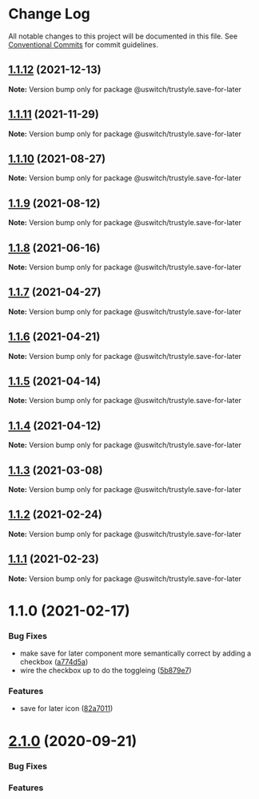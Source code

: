 # Change Log

All notable changes to this project will be documented in this file.
See [Conventional Commits](https://conventionalcommits.org) for commit guidelines.

## [1.1.12](https://github.com/uswitch/trustyle/compare/@uswitch/trustyle.save-for-later@1.1.11...@uswitch/trustyle.save-for-later@1.1.12) (2021-12-13)

**Note:** Version bump only for package @uswitch/trustyle.save-for-later





## [1.1.11](https://github.com/uswitch/trustyle/compare/@uswitch/trustyle.save-for-later@1.1.10...@uswitch/trustyle.save-for-later@1.1.11) (2021-11-29)

**Note:** Version bump only for package @uswitch/trustyle.save-for-later





## [1.1.10](https://github.com/uswitch/trustyle/compare/@uswitch/trustyle.save-for-later@1.1.9...@uswitch/trustyle.save-for-later@1.1.10) (2021-08-27)

**Note:** Version bump only for package @uswitch/trustyle.save-for-later





## [1.1.9](https://github.com/uswitch/trustyle/compare/@uswitch/trustyle.save-for-later@1.1.8...@uswitch/trustyle.save-for-later@1.1.9) (2021-08-12)

**Note:** Version bump only for package @uswitch/trustyle.save-for-later





## [1.1.8](https://github.com/uswitch/trustyle/compare/@uswitch/trustyle.save-for-later@1.1.7...@uswitch/trustyle.save-for-later@1.1.8) (2021-06-16)

**Note:** Version bump only for package @uswitch/trustyle.save-for-later





## [1.1.7](https://github.com/uswitch/trustyle/compare/@uswitch/trustyle.save-for-later@1.1.6...@uswitch/trustyle.save-for-later@1.1.7) (2021-04-27)

**Note:** Version bump only for package @uswitch/trustyle.save-for-later





## [1.1.6](https://github.com/uswitch/trustyle/compare/@uswitch/trustyle.save-for-later@1.1.5...@uswitch/trustyle.save-for-later@1.1.6) (2021-04-21)

**Note:** Version bump only for package @uswitch/trustyle.save-for-later





## [1.1.5](https://github.com/uswitch/trustyle/compare/@uswitch/trustyle.save-for-later@1.1.4...@uswitch/trustyle.save-for-later@1.1.5) (2021-04-14)

**Note:** Version bump only for package @uswitch/trustyle.save-for-later





## [1.1.4](https://github.com/uswitch/trustyle/compare/@uswitch/trustyle.save-for-later@1.1.3...@uswitch/trustyle.save-for-later@1.1.4) (2021-04-12)

**Note:** Version bump only for package @uswitch/trustyle.save-for-later





## [1.1.3](https://github.com/uswitch/trustyle/compare/@uswitch/trustyle.save-for-later@1.1.2...@uswitch/trustyle.save-for-later@1.1.3) (2021-03-08)

**Note:** Version bump only for package @uswitch/trustyle.save-for-later





## [1.1.2](https://github.com/uswitch/trustyle/compare/@uswitch/trustyle.save-for-later@1.1.0...@uswitch/trustyle.save-for-later@1.1.2) (2021-02-24)

**Note:** Version bump only for package @uswitch/trustyle.save-for-later






## [1.1.1](https://github.com/uswitch/trustyle/compare/@uswitch/trustyle.save-for-later@1.1.0...@uswitch/trustyle.save-for-later@1.1.1) (2021-02-23)

**Note:** Version bump only for package @uswitch/trustyle.save-for-later





# 1.1.0 (2021-02-17)


### Bug Fixes

* make save for later component more semantically correct by adding a checkbox ([a774d5a](https://github.com/uswitch/trustyle/commit/a774d5a))
* wire the checkbox up to do the toggleing ([5b879e7](https://github.com/uswitch/trustyle/commit/5b879e7))


### Features

* save for later icon ([82a7011](https://github.com/uswitch/trustyle/commit/82a7011))





# [2.1.0](https://github.com/uswitch/trustyle/compare/@uswitch/trustyle.icon-tile@2.0.2...@uswitch/trustyle.icon-tile@2.1.0) (2020-09-21)

### Bug Fixes

### Features
